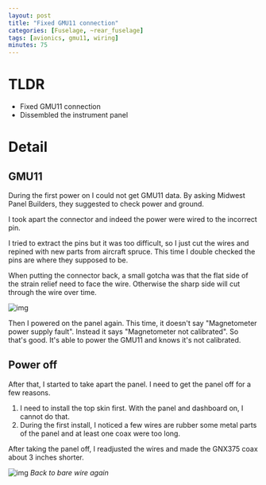 ```yaml
---
layout: post
title: "Fixed GMU11 connection"
categories: [Fuselage, ~rear_fuselage]
tags: [avionics, gmu11, wiring]
minutes: 75
---
```


# TLDR

- Fixed GMU11 connection
- Dissembled the instrument panel

# Detail

## GMU11

During the first power on I could not get GMU11 data. By asking Midwest Panel Builders, they suggested to check power and ground.

I took apart the connector and indeed the power were wired to the incorrect pin. 

I tried to extract the pins but it was too difficult, so I just cut the wires and repined with new parts from aircraft spruce. This time I double checked the pins are where they supposed to be. 

When putting the connector back, a small gotcha was that the flat side of the strain relief need to face the wire. Otherwise the sharp side  will cut through the wire over time.

![img](https://lh3.googleusercontent.com/pw/AP1GczPBRSrhmJ6YuR4KfcSzkVYeI3EPkIpi_Ea8BYTWIlqEG2mkXytnZiGAvoLQC17kYNa3kE0WPiPpva60HnsqUxbmx7nSdIpweNHJK879-yPPxy370eMr77GqUa5wf_t3szMl0Y2ZXWDXcre4Cq_f3EhvZQ=w1796-h2384-s-no-gm?authuser=0)

Then I powered on the panel again. This time, it doesn't say "Magnetometer power supply fault". Instead it says "Magnetometer not calibrated". So that's good. It's able to power the GMU11 and knows it's not calibrated.

## Power off

After that, I started to take apart the panel. I need to get the panel off for a few reasons.

1. I need to install the top skin first. With the panel and dashboard on, I cannot do that.
2. During the first install, I noticed a few wires are rubber some metal parts of the panel and at least one coax were too long.

After taking the panel off, I readjusted the wires and made the GNX375 coax about 3 inches shorter.

![img](https://lh3.googleusercontent.com/pw/AP1GczNGOchrb60LWnhX-ElTDeTmza8O6cj17tziaSW4RHeBg6heVhfw6LMhmkjCOHg67CQtgi9yaUUTefG5AieARoyDYbeAOIKaCDoPliM9DNiqwK9509d5HdnghGlUJ46JK-dlbsm8KmeQosraWgYrn2Gqrg=w3068-h2310-s-no-gm?authuser=0)
_Back to bare wire again_